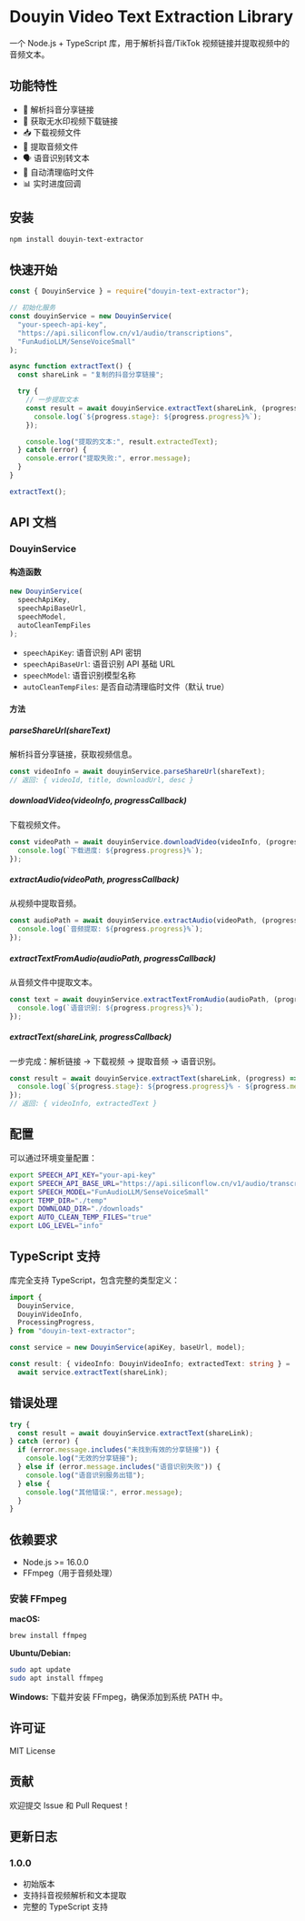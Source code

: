 # Douyin Video Text Extraction Library

一个 Node.js + TypeScript 库，用于解析抖音/TikTok 视频链接并提取视频中的音频文本。

## 功能特性

- 📱 解析抖音分享链接
- 🎥 获取无水印视频下载链接
- 📥 下载视频文件
- 🎵 提取音频文件
- 🗣️ 语音识别转文本
- 🧹 自动清理临时文件
- 📊 实时进度回调

## 安装

```bash
npm install douyin-text-extractor
```

## 快速开始

```javascript
const { DouyinService } = require("douyin-text-extractor");

// 初始化服务
const douyinService = new DouyinService(
  "your-speech-api-key",
  "https://api.siliconflow.cn/v1/audio/transcriptions",
  "FunAudioLLM/SenseVoiceSmall"
);

async function extractText() {
  const shareLink = "复制的抖音分享链接";

  try {
    // 一步提取文本
    const result = await douyinService.extractText(shareLink, (progress) => {
      console.log(`${progress.stage}: ${progress.progress}%`);
    });

    console.log("提取的文本:", result.extractedText);
  } catch (error) {
    console.error("提取失败:", error.message);
  }
}

extractText();
```

## API 文档

### DouyinService

#### 构造函数

```javascript
new DouyinService(
  speechApiKey,
  speechApiBaseUrl,
  speechModel,
  autoCleanTempFiles
);
```

- `speechApiKey`: 语音识别 API 密钥
- `speechApiBaseUrl`: 语音识别 API 基础 URL
- `speechModel`: 语音识别模型名称
- `autoCleanTempFiles`: 是否自动清理临时文件（默认 true）

#### 方法

##### parseShareUrl(shareText)

解析抖音分享链接，获取视频信息。

```javascript
const videoInfo = await douyinService.parseShareUrl(shareText);
// 返回: { videoId, title, downloadUrl, desc }
```

##### downloadVideo(videoInfo, progressCallback)

下载视频文件。

```javascript
const videoPath = await douyinService.downloadVideo(videoInfo, (progress) => {
  console.log(`下载进度: ${progress.progress}%`);
});
```

##### extractAudio(videoPath, progressCallback)

从视频中提取音频。

```javascript
const audioPath = await douyinService.extractAudio(videoPath, (progress) => {
  console.log(`音频提取: ${progress.progress}%`);
});
```

##### extractTextFromAudio(audioPath, progressCallback)

从音频文件中提取文本。

```javascript
const text = await douyinService.extractTextFromAudio(audioPath, (progress) => {
  console.log(`语音识别: ${progress.progress}%`);
});
```

##### extractText(shareLink, progressCallback)

一步完成：解析链接 → 下载视频 → 提取音频 → 语音识别。

```javascript
const result = await douyinService.extractText(shareLink, (progress) => {
  console.log(`${progress.stage}: ${progress.progress}% - ${progress.message}`);
});
// 返回: { videoInfo, extractedText }
```

## 配置

可以通过环境变量配置：

```bash
export SPEECH_API_KEY="your-api-key"
export SPEECH_API_BASE_URL="https://api.siliconflow.cn/v1/audio/transcriptions"
export SPEECH_MODEL="FunAudioLLM/SenseVoiceSmall"
export TEMP_DIR="./temp"
export DOWNLOAD_DIR="./downloads"
export AUTO_CLEAN_TEMP_FILES="true"
export LOG_LEVEL="info"
```

## TypeScript 支持

库完全支持 TypeScript，包含完整的类型定义：

```typescript
import {
  DouyinService,
  DouyinVideoInfo,
  ProcessingProgress,
} from "douyin-text-extractor";

const service = new DouyinService(apiKey, baseUrl, model);

const result: { videoInfo: DouyinVideoInfo; extractedText: string } =
  await service.extractText(shareLink);
```

## 错误处理

```javascript
try {
  const result = await douyinService.extractText(shareLink);
} catch (error) {
  if (error.message.includes("未找到有效的分享链接")) {
    console.log("无效的分享链接");
  } else if (error.message.includes("语音识别失败")) {
    console.log("语音识别服务出错");
  } else {
    console.log("其他错误:", error.message);
  }
}
```

## 依赖要求

- Node.js >= 16.0.0
- FFmpeg（用于音频处理）

### 安装 FFmpeg

**macOS:**

```bash
brew install ffmpeg
```

**Ubuntu/Debian:**

```bash
sudo apt update
sudo apt install ffmpeg
```

**Windows:**
下载并安装 FFmpeg，确保添加到系统 PATH 中。

## 许可证

MIT License

## 贡献

欢迎提交 Issue 和 Pull Request！

## 更新日志

### 1.0.0

- 初始版本
- 支持抖音视频解析和文本提取
- 完整的 TypeScript 支持
